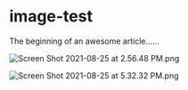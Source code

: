 # image-test

The beginning of an awesome article......


![Screen Shot 2021-08-25 at 2.56.48 PM.png](https://stoplight.io/api/v1/projects/cHJqOjgyMDAx/images/P91FOBNJiA0)



![Screen Shot 2021-08-25 at 5.32.32 PM.png](https://stoplight.io/api/v1/projects/cHJqOjgyMDAx/images/OxLYf3Bjx2M)



